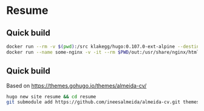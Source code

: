 # Resume

## Quick build
```bash
docker run --rm -v $(pwd):/src klakegg/hugo:0.107.0-ext-alpine --destination=out --minify
docker run --name some-nginx -v -it --rm $PWD/out:/usr/share/nginx/html:ro nginx
```

## Quick build

Based on https://themes.gohugo.io/themes/almeida-cv/

```bash
hugo new site resume && cd resume
git submodule add https://github.com/ineesalmeida/almeida-cv.git themes/almeida-cv
```
